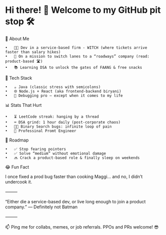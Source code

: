 # Hi there! 👋 Welcome to my GitHub pit stop 🛠️

🚧 About Me

	•	🧑‍💻 Dev in a service-based firm - WITCH (where tickets arrive faster than salary hikes)
	•	🚀 On a mission to switch lanes to a “roadways” company (read: product-based 🛣️)
	•	📚 Learning DSA to unlock the gates of FAANG & free snacks

🔧 Tech Stack

	•	☕ Java (classic stress with semicolons)
	•	🌐 Node.js + React (aka frontend-backend biryani)
	•	🐞 Debugging pro — except when it comes to my life
 


📊 Stats That Hurt

	•	⏳ LeetCode streak: hanging by a thread
	•	⌨️ DSA grind: 1 hour daily (post-corporate chaos)
	•	😵‍💫 Binary Search bugs: infinite loop of pain
    •	🤖 Professinal Promt Engineer

🎯 Roadmap

	•	✅ Stop fearing pointers
	•	✅ Solve “medium” without emotional damage
	•	🔜 Crack a product-based role & finally sleep on weekends

😂 Fun Fact

I once fixed a prod bug faster than cooking Maggi… and no, I didn’t undercook it.

⸻

“Either die a service-based dev, or live long enough to join a product company.”
— Definitely not Batman

⸻

📫 Ping me for collabs, memes, or job referrals. PPOs and PRs welcome! 😎
